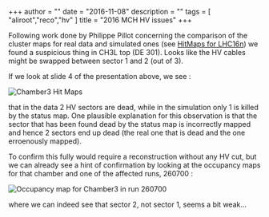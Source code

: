 +++
author = ""
date = "2016-11-08"
description = ""
tags = [ "aliroot","reco","hv" ]
title = "2016 MCH HV issues"
+++

Following work done by Philippe Pillot concerning the comparison of the cluster maps for real data and simulated ones
(see [HitMaps for LHC16n](/post/2016-mch-hv-issues/20161030_HitMapsLHC16n.pdf)) we found a suspicious thing in CH3L
top (DE 301). Looks like the HV cables might be swapped between sector 1 and 2 (out of 3).

If we look at slide 4 of the presentation above, we see : 

![Chamber3 Hit Maps](/post/2016-mch-hv-issues/Chamber3.png)

that in the data 2 HV sectors are dead, while in the simulation only 1 is killed by the status map. One plausible
explanation for this observation is that the sector that has been found dead by the status map is incorrectly mapped and hence 2 sectors end up
dead (the real one that is dead and the one erroenously mapped).

To confirm this fully would require a reconstruction without any HV cut, but we can already see a hint of
confirmation by looking at the occupancy maps for that chamber and one of the affected runs, 260700 :

![Occupancy map for Chamber3 in run 260700](/post/2016-mch-hv-issues/occupancy-chamber3-run260700.png)

where we can indeed see that sector 2, not sector 1, seems a bit weak...


